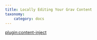 ```yaml
---
title: Locally Editing Your Grav Content
taxonomy:
    category: docs
---
```


[plugin:content-inject](/github-githubdesktop/locally-editing-your-repo)
